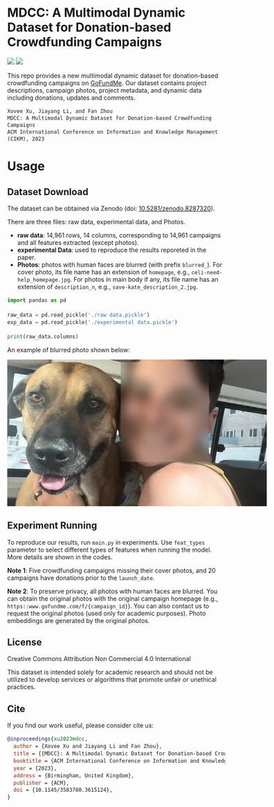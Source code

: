 # MDCC: A Multimodal Dynamic Dataset for Donation-based Crowdfunding Campaigns

[![](https://img.shields.io/badge/DOI-10.5281/zenodo.8287320-blue)](https://doi.org/10.5281/zenodo.8287320) ![](https://img.shields.io/badge/CIKM-23-green)  

This repo provides a new multimodal dynamic dataset for donation-based crowdfunding campaigns on [GoFundMe](https://gofundme.com/). Our dataset contains project descriptions, campaign photos, project metadata, and dynamic data including donations, updates and comments. 

    Xovee Xu, Jiayang Li, and Fan Zhou
    MDCC: A Multimodal Dynamic Dataset for Donation-based Crowdfunding Campaigns
    ACM International Conference on Information and Knowledge Management (CIKM), 2023

# Usage

## Dataset Download

The dataset can be obtained via Zenodo
(doi: [10.5281/zenodo.8287320](https://doi.org/10.5281/zenodo.8287320)).

There are three files: raw data, experimental data, and Photos. 

- **raw data**: 14,961 rows, 14 columns, corresponding to 14,961 campaigns and all features extracted (except photos).
- **experimental Data**: used to reproduce the results reporeted in the paper. 
- **Photos**: photos with human faces are blurred (with prefix `blurred_`). For cover photo, its file name has an extension of `homepage`, e.g., `celi-need-help_homepage.jpg`. For photos in main body if any, its file name has an extension of `description_n`, e.g., `save-kate_description_2.jpg`. 


```python
import pandas as pd

raw_data = pd.read_pickle('./raw data.pickle')
exp_data = pd.read_pickle('./experimental data.pickle')

print(raw_data.columns)
```

An example of blurred photo shown below: 
<div style="text-align: center;">
<img src="./sample-photo.jpg" alt="blurred photo" style="max-width: 600px; max-height: 400px;" />
</div>

## Experiment Running

To reproduce our results, run `main.py` in experiments. Use `feat_types` parameter to select different types of features when running the model. More details are shown in the codes. 

**Note 1**: Five crowdfunding campaigns missing their cover photos, and 20 campaigns have donations prior to the `launch_date`. 

**Note 2**: To preserve privacy, all photos with human faces are blurred. You can obtain the original photos with the original campaign homepage (e.g., `https::www.gofundme.com/f/{campaign_id}`). You can also contact us to request the original photos (used only for academic purposes). Photo embeddings are generated by the original photos. 

## License

Creative Commons Attribution Non Commercial 4.0 International

This dataset is intended solely for academic research and should not be utilized to develop services or algorithms that promote unfair or unethical practices.

## Cite

If you find our work useful, please consider cite us:

```bibtex
@inproceedings{xu2023mdcc, 
  author = {Xovee Xu and Jiayang Li and Fan Zhou}, 
  title = {{MDCC}: A Multimodal Dynamic Dataset for Donation-based Crowdfunding Campaigns}, 
  booktitle = {ACM International Conference on Information and Knowledge Management (CIKM)}, 
  year = {2023},
  address = {Birmingham, United Kingdom},
  publisher = {ACM},
  doi = {10.1145/3583780.3615124}, 
}
```
